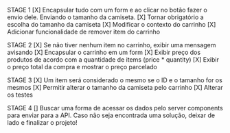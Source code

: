 STAGE 1
[X] Encapsular tudo com um form e ao clicar no botão fazer o envio dele. Enviando o tamanho da camiseta.
[X] Tornar obrigatório a escolha do tamanho da camiseta
[X] Modificar o contexto do carrinho
[X] Adicionar funcionalidade de remover item do carrinho

STAGE 2
[X] Se não tiver nenhum item no carrinho, exibir uma mensagem avisando
[X] Encapsular o carrinho em um form
[X] Exibir preço dos produtos de acordo com a quantidade de items (price \* quantity)
[X] Exibir o preço total da compra e mostrar o preço parcelado

STAGE 3
[X] Um item será considerado o mesmo se o ID e o tamanho for os mesmos
[X] Permitir alterar o tamanho da camiseta pelo carrinho
[X] Alterar os testes

STAGE 4
[] Buscar uma forma de acessar os dados pelo server components para enviar para a API. Caso não seja encontrada uma solução, deixar de lado e finalizar o projeto!
